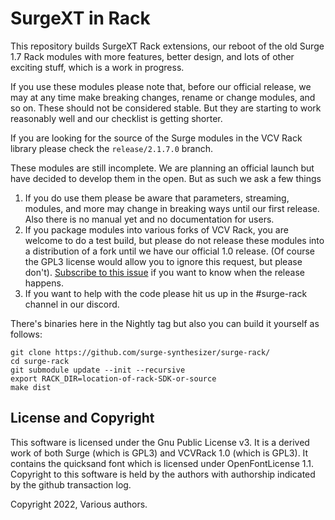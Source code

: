 # SurgeXT in Rack

This repository builds SurgeXT Rack extensions, our reboot of the old Surge 1.7 Rack modules
with more features, better design, and lots of other exciting stuff, which is a work in progress.

If you use these modules please note that, before our official release, we may at any time make breaking 
changes, rename or change modules, and so on. These should not be considered stable. But they are starting to 
work reasonably well and our checklist is getting shorter.

If you are looking for the source of the Surge modules in the VCV Rack library please check the `release/2.1.7.0`
branch.

These modules are still incomplete. We are planning an official launch but have decided to develop
them in the open. But as such we ask a few things

1. If you do use them please be aware that parameters, streaming, modules, and more may change in
   breaking ways until our first release. Also there is no manual yet and no documentation for users.
2. If you package modules into various forks of VCV Rack, you are welcome to do a test build, but please
   do not release these modules into a distribution of a fork until we have our official 1.0 release. (Of course
   the GPL3 license would allow you to ignore this request, but please don't).
   [Subscribe to this issue](https://github.com/surge-synthesizer/surge-rack/issues/360)
   if you want to know when the release happens.
3. If you want to help with the code please hit us up in the #surge-rack channel in our discord.

There's binaries here in the Nightly tag but also you can build it yourself as follows:

```
git clone https://github.com/surge-synthesizer/surge-rack/
cd surge-rack
git submodule update --init --recursive
export RACK_DIR=location-of-rack-SDK-or-source
make dist
```

## License and Copyright

This software is licensed under the Gnu Public License v3. It is a derived work of both Surge (which is GPL3)
and VCVRack 1.0 (which is GPL3). It contains the quicksand font which is licensed under OpenFontLicense 1.1.
Copyright to this software is held by the authors with authorship indicated by the github transaction log.

Copyright 2022, Various authors.
